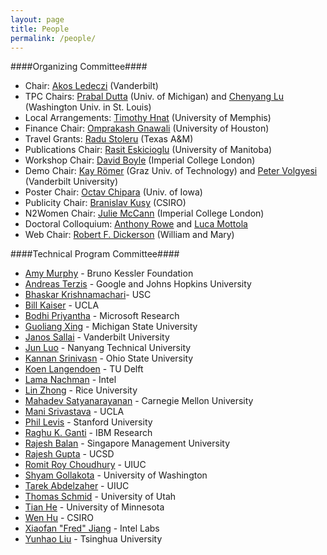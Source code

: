 ```yaml
---
layout: page
title: People
permalink: /people/
---
```


####Organizing Committee####

+ Chair: [Akos Ledeczi](http://www.isis.vanderbilt.edu/akos/) (Vanderbilt)
+ TPC Chairs: [Prabal Dutta](http://web.eecs.umich.edu/~prabal/) (Univ. of Michigan) and [Chenyang Lu](http://www.cs.wustl.edu/~lu/) (Washington Univ. in St. Louis)
+ Local Arrangements: [Timothy Hnat](http://www.cs.memphis.edu/~hnat/) (University of Memphis)
+ Finance Chair: [Omprakash Gnawali](http://www2.cs.uh.edu/~gnawali/) (University of Houston)
+ Travel Grants: [Radu Stoleru](http://faculty.cs.tamu.edu/stoleru/) (Texas A&M)
+ Publications Chair: [Rasit Eskicioglu](http://www.cs.umanitoba.ca/~rasit/) (University of Manitoba)
+ Workshop Chair: [David Boyle](http://www.imperial.ac.uk/people/david.boyle) (Imperial College London)
+ Demo Chair: [Kay Römer](https://online.tugraz.at/tug_online/visitenkarte.show_vcard?pPersonenId=7E3B42179C46D0EF&pPersonenGruppe=3) (Graz Univ. of Technology) and [Peter Volgyesi](http://volgy.hu/) (Vanderbilt University)
+ Poster Chair: [Octav Chipara](https://sites.google.com/site/ochipara/) (Univ. of Iowa)
+ Publicity Chair: [Branislav Kusy](https://sites.google.com/site/branislavkusy/) (CSIRO)
+ N2Women Chair: [Julie McCann](https://wp.doc.ic.ac.uk/aese/person/julie-a-mccann/) (Imperial College London)
+ Doctoral Colloquium: [Anthony Rowe](http://users.ece.cmu.edu/~agr/) and [Luca Mottola](http://www.sics.se/~luca/)
+ Web Chair: [Robert F. Dickerson](http://www.cs.wm.edu/~rfd) (William and Mary)

####Technical Program Committee####

+ [Amy Murphy](https://es-static.fbk.eu/people/murphy/) - Bruno Kessler Foundation
+ [Andreas Terzis](http://www.cs.jhu.edu/~terzis/) - Google and Johns Hopkins University
+ [Bhaskar Krishnamachari](http://ceng.usc.edu/~bkrishna/)- USC
+ [Bill Kaiser](http://www.ee.ucla.edu/people/faculty/faculty-directory/william-kaiser) - UCLA
+ [Bodhi Priyantha](http://research.microsoft.com/en-us/people/bodhip/) - Microsoft Research
+ [Guoliang Xing](http://www.cse.msu.edu/~glxing/) - Michigan State University
+ [Janos Sallai](http://engineering.vanderbilt.edu/bio/janos-sallai) - Vanderbilt University
+ [Jun Luo](http://www.ntu.edu.sg/home/junluo/) - Nanyang Technical University
+ [Kannan Srinivasn](http://www.cse.ohio-state.edu/~kannan/) - Ohio State University
+ [Koen Langendoen](http://www.st.ewi.tudelft.nl/~koen/) - TU Delft
+ [Lama Nachman](http://www.discovery.com/tv-shows/curiosity/topics/lama-nachman.htm) - Intel
+ [Lin Zhong](http://www.ruf.rice.edu/~lzhong/) - Rice University
+ [Mahadev Satyanarayanan](http://www.cs.cmu.edu/~satya/) - Carnegie Mellon University
+ [Mani Srivastava](http://www.ee.ucla.edu/people/faculty/faculty-directory/mani-srivastava) - UCLA
+ [Phil Levis](http://csl.stanford.edu/~pal/) - Stanford University
+ [Raghu K. Ganti](http://researcher.watson.ibm.com/researcher/view.php?person=us-rganti) - IBM Research
+ [Rajesh Balan](http://apollo.smu.edu.sg/) - Singapore Management University
+ [Rajesh Gupta](http://mesl.ucsd.edu/gupta/) - UCSD
+ [Romit Roy Choudhury](http://web.engr.illinois.edu/~croy/) - UIUC
+ [Shyam Gollakota](http://homes.cs.washington.edu/~gshyam/) - University of Washington
+ [Tarek Abdelzaher](http://www.cs.uiuc.edu/homes/zaher/) - UIUC
+ [Thomas Schmid](http://www.ece.utah.edu/~schmid/) - University of Utah
+ [Tian He](http://www-users.cs.umn.edu/~tianhe/) - University of Minnesota
+ [Wen Hu](http://www.cse.unsw.edu.au/~wenh/wen_hu/Welcome.html) - CSIRO
+ [Xiaofan "Fred" Jiang](http://fredjiang.com/) - Intel Labs
+ [Yunhao Liu](http://www.cs.ust.hk/~liu/) - Tsinghua University